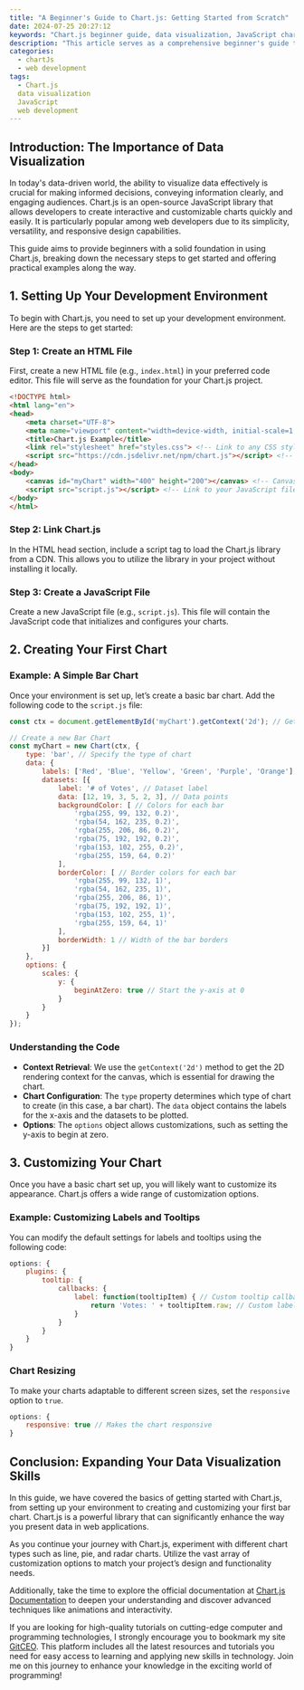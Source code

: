 ```yaml
---
title: "A Beginner's Guide to Chart.js: Getting Started from Scratch"
date: 2024-07-25 20:27:12
keywords: "Chart.js beginner guide, data visualization, JavaScript charts, programming tutorials, web development"
description: "This article serves as a comprehensive beginner's guide to Chart.js, a popular JavaScript library for creating beautiful and responsive charts in web applications. Whether you are a novice web developer or an experienced programmer, you will benefit from detailed explanations and practical examples of how to implement Chart.js from scratch. Learn how to set up your development environment, create different types of charts, customize them, and integrate them into your projects. By the end of this guide, you will have a solid understanding of Chart.js and be able to apply this knowledge to enhance your web applications with dynamic data visualizations."
categories:
  - chartJs
  - web development
tags:
  - Chart.js
  data visualization
  JavaScript
  web development
---
```


## Introduction: The Importance of Data Visualization

In today's data-driven world, the ability to visualize data effectively is crucial for making informed decisions, conveying information clearly, and engaging audiences. Chart.js is an open-source JavaScript library that allows developers to create interactive and customizable charts quickly and easily. It is particularly popular among web developers due to its simplicity, versatility, and responsive design capabilities. 

This guide aims to provide beginners with a solid foundation in using Chart.js, breaking down the necessary steps to get started and offering practical examples along the way. 

<!-- more -->

## 1. Setting Up Your Development Environment

To begin with Chart.js, you need to set up your development environment. Here are the steps to get started:

### Step 1: Create an HTML File

First, create a new HTML file (e.g., `index.html`) in your preferred code editor. This file will serve as the foundation for your Chart.js project.

```html
<!DOCTYPE html>
<html lang="en">
<head>
    <meta charset="UTF-8">
    <meta name="viewport" content="width=device-width, initial-scale=1.0">
    <title>Chart.js Example</title>
    <link rel="stylesheet" href="styles.css"> <!-- Link to any CSS styles -->
    <script src="https://cdn.jsdelivr.net/npm/chart.js"></script> <!-- Load Chart.js library -->
</head>
<body>
    <canvas id="myChart" width="400" height="200"></canvas> <!-- Canvas for the chart -->
    <script src="script.js"></script> <!-- Link to your JavaScript file -->
</body>
</html>
```

### Step 2: Link Chart.js

In the HTML head section, include a script tag to load the Chart.js library from a CDN. This allows you to utilize the library in your project without installing it locally.

### Step 3: Create a JavaScript File

Create a new JavaScript file (e.g., `script.js`). This file will contain the JavaScript code that initializes and configures your charts.

## 2. Creating Your First Chart

### Example: A Simple Bar Chart

Once your environment is set up, let’s create a basic bar chart. Add the following code to the `script.js` file:

```javascript
const ctx = document.getElementById('myChart').getContext('2d'); // Get the canvas context

// Create a new Bar Chart
const myChart = new Chart(ctx, {
    type: 'bar', // Specify the type of chart
    data: {
        labels: ['Red', 'Blue', 'Yellow', 'Green', 'Purple', 'Orange'], // Data labels
        datasets: [{
            label: '# of Votes', // Dataset label
            data: [12, 19, 3, 5, 2, 3], // Data points
            backgroundColor: [ // Colors for each bar
                'rgba(255, 99, 132, 0.2)',
                'rgba(54, 162, 235, 0.2)',
                'rgba(255, 206, 86, 0.2)',
                'rgba(75, 192, 192, 0.2)',
                'rgba(153, 102, 255, 0.2)',
                'rgba(255, 159, 64, 0.2)'
            ],
            borderColor: [ // Border colors for each bar
                'rgba(255, 99, 132, 1)',
                'rgba(54, 162, 235, 1)',
                'rgba(255, 206, 86, 1)',
                'rgba(75, 192, 192, 1)',
                'rgba(153, 102, 255, 1)',
                'rgba(255, 159, 64, 1)'
            ],
            borderWidth: 1 // Width of the bar borders
        }]
    },
    options: {
        scales: {
            y: {
                beginAtZero: true // Start the y-axis at 0
            }
        }
    }
});
```

### Understanding the Code

- **Context Retrieval**: We use the `getContext('2d')` method to get the 2D rendering context for the canvas, which is essential for drawing the chart.
- **Chart Configuration**: The `type` property determines which type of chart to create (in this case, a bar chart). The `data` object contains the labels for the x-axis and the datasets to be plotted.
- **Options**: The `options` object allows customizations, such as setting the y-axis to begin at zero.

## 3. Customizing Your Chart

Once you have a basic chart set up, you will likely want to customize its appearance. Chart.js offers a wide range of customization options.

### Example: Customizing Labels and Tooltips

You can modify the default settings for labels and tooltips using the following code:

```javascript
options: {
    plugins: {
        tooltip: {
            callbacks: {
                label: function(tooltipItem) { // Custom tooltip callback
                    return 'Votes: ' + tooltipItem.raw; // Custom label
                }
            }
        }
    }
}
```

### Chart Resizing

To make your charts adaptable to different screen sizes, set the `responsive` option to `true`.

```javascript
options: {
    responsive: true // Makes the chart responsive
}
```

## Conclusion: Expanding Your Data Visualization Skills

In this guide, we have covered the basics of getting started with Chart.js, from setting up your environment to creating and customizing your first bar chart. Chart.js is a powerful library that can significantly enhance the way you present data in web applications. 

As you continue your journey with Chart.js, experiment with different chart types such as line, pie, and radar charts. Utilize the vast array of customization options to match your project’s design and functionality needs. 

Additionally, take the time to explore the official documentation at [Chart.js Documentation](https://www.chartjs.org/docs/latest/) to deepen your understanding and discover advanced techniques like animations and interactivity.

If you are looking for high-quality tutorials on cutting-edge computer and programming technologies, I strongly encourage you to bookmark my site [GitCEO](https://gitceo.com). This platform includes all the latest resources and tutorials you need for easy access to learning and applying new skills in technology. Join me on this journey to enhance your knowledge in the exciting world of programming!